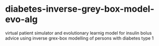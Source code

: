 # diabetes-inverse-grey-box-model-evo-alg
virtual patient simulator and evolutionary learnig model for insulin bolus advice using inverse grex-box modelling of persons with diabetes type 1
